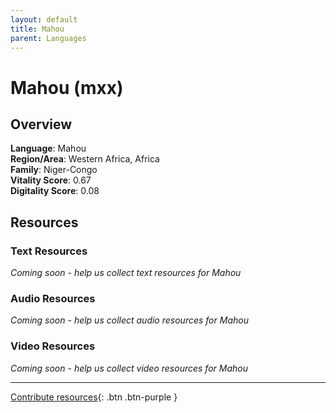 ```yaml
---
layout: default
title: Mahou
parent: Languages
---
```


# Mahou (mxx)

## Overview

**Language**: Mahou  
**Region/Area**: Western Africa, Africa  
**Family**: Niger-Congo  
**Vitality Score**: 0.67  
**Digitality Score**: 0.08  

## Resources

### Text Resources
*Coming soon - help us collect text resources for Mahou*

### Audio Resources
*Coming soon - help us collect audio resources for Mahou*

### Video Resources
*Coming soon - help us collect video resources for Mahou*

---

[Contribute resources](https://fairtrain.github.io/){: .btn .btn-purple }
